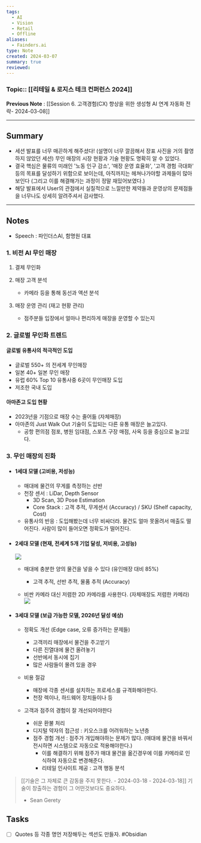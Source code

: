 ```yaml
---
tags:
  - AI
  - Vision
  - Retail
  - Offline
aliases:
  - Fainders.ai
type: Note
created: 2024-03-07
summary: true
reviewed:
---
```

### Topic:: [[리테일 & 로지스 테크 컨퍼런스 2024]]
**Previous Note** : [[Session 6. 고객경험(CX) 향상을 위한 생성형 AI 연계 자동화 전략- 2024-03-08]]

- - -
## Summary
- 세션 발표를 너무 매끈하게 해주셨다! (설명이 너무 깔끔해서 장표 사진을 거의 촬영하지 않았던 세션) 무인 매장의 시장 현황과 기술 현황도 명확히 알 수 있었다.
- 결국 핵심은 물류의 미래인 '노동 인구 감소', '매장 운영 효율화', '고객 경험 극대화' 등의 목표를 달성하기 위함으로 보이는데, 아직까지는 헤쳐나가야할 과제들이 많아보인다 (그리고 이를 해결해가는 과정이 정말 재밌어보였다.)
- 해당 발표에서 User의 관점에서 실질적으로 느낄만한 제약들과 운영상의 문제점들을 너무나도 상세히 알려주셔서 감사했다.

- - -
## Notes
- Speech : 파인더스AI, 함명원 대표

### 1. 비전 AI 무인 매장
1. 결제 무인화 
   
2. 매장 고객 분석
   - 카메라 등을 통해 동선과 액션 분석
     
3. 매장 운영 관리 (재고 현황 관리)
   - 점주분들 입장에서 얼마나 편리하게 매장을 운영할 수 있는지 

### 2. 글로벌 무인화 트렌드
#### 글로벌 유통사의 적극적인 도입
- 글로벌 550+ 의 전세계 무인매장
- 일본 40+ 일본 무인 매장
- 유럽 60% Top 10 유통사중 6곳이 무인매장 도입
- 저조한 국내 도입

#### 아마존고 도입 현황
- 2023년을 기점으로 매장 수는 줄어듦 (자체매장)
- 아마존의 Just Walk Out 기술이 도입되는 다른 유통 매장은 늘고있다. 
	- 공항 편의점 점포, 병원 임대점, 스포츠 구장 매점, 사옥 등을 중심으로 늘고있다. 

### 3. 무인 매장의 진화

- #### 1세대 모델 (고비용, 저성능)
	- 매대에 물건의 무게를 측정하는 선반
	- 천장 센서 : LiDar, Depth Sensor
		- 3D Scan, 3D Pose Estimation
		- Core Stack : 고객 추적, 무게센서 (Accuracy) / SKU (Shelf capacity, Cost)
	- 유통사의 반응 : 도입해봤는데 너무 비싸더라. 물건도 얼마 못올려서 매출도 떨어진다. 사람이 많이 들어오면 정확도가 떨어진다. 
	  
- #### 2세대 모델 (현재, 전세계 5개 기업 달성, 저비용, 고성능)
  ![](https://i.imgur.com/KjwnDYn.png)
	- 매대에 충분한 양의 물건을 넣을 수 있다 (유인매장 대비 85%)
		- 고객 추적, 선반 추적, 물품 추적 (Accuracy)
		  
	- 비싼 카메라 대신 저렴한 2D 카메라를 사용한다. (자체매장도 저렴한 카메라)
	  ![](https://i.imgur.com/eZ7qtiG.png)


- #### 3세대 모델 (보급 가능한 모델, 2026년 달성 예상)
	- 정확도 개선 (Edge case, 오류 증가하는 문제들)
		- 고객끼리 매장에서 물건을 주고받기 
		- 다른 진열대에 물건 올려놓기 
		- 선반에서 동시에 집기 
		- 많은 사람들이 몰려 있을 경우 
		  
	- 비용 절감
		- 매장에 각종 센서를 설치하는 프로세스를 규격화해야한다. 
		- 천장 렉이나, 하드웨어 장치들이나 등
		  
	- 고객과 점주의 경험이 잘 개선되어야한다
		- 쉬운 환불 처리 
		- 디지털 약자의 접근성 : 키오스크를 어려워하는 노년층
		- 점주 경험 개선 : 점주가 개입해야하는 문제가 많다. (매대에 물건을 바꿔서 전시하면 시스템으로 자동으로 적용해야한다.)
			- 이를 해결하기 위해 점주가 매대 물건을 옮긴경우에 이를 카메라로 인식하여 자동으로 변경해준다. 
			- 리테일 인사이트 제공 : 고객 행동 분석




> [[기술은 그 자체로 큰 감동을 주지 못한다. - 2024-03-18 - 2024-03-18]] 기술이 창출하는 경험이 그 어떤것보다도 중요하다.
> - Sean Gerety
## Tasks
- [ ] Quotes 등 각종 명언 저장해두는 섹션도 만들자. #Obsidian